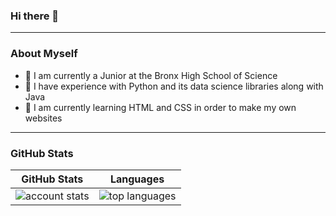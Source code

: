 ### Hi there 👋
---
### About Myself
- 📖 I am currently a Junior at the Bronx High School of Science
- 🧠 I have experience with Python and its data science libraries along with Java
- 📝 I am currently learning HTML and CSS in order to make my own websites
---
### GitHub Stats
<table>
<thead>
  <tr>
    <th>GitHub Stats</th>
    <th>Languages</th>
  </tr>
</thead>
<tbody>
  <tr>
    <td> 
   <img 
      align="center" 
      src="https://github-readme-stats.vercel.app/api?username=BlasianPreston&show_icons=true&theme=transparent&count_private=true" 
      alt="account stats"
      /> 
   </td>
    <td>
   <img 
      align="center" 
      src="https://github-readme-stats.vercel.app/api/top-langs/?username=BlasianPreston&layout=compact&theme=transparent&langs_count=6" 
      alt="top languages" />
   </td>
  </tr>
</tbody>
</table>
